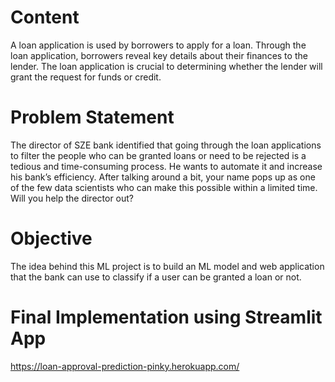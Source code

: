 # Content
A loan application is used by borrowers to apply for a loan. Through the loan application, borrowers reveal key details about their finances to the lender. The loan application is crucial to determining whether the lender will grant the request for funds or credit.



# Problem Statement
The director of SZE bank identified that going through the loan applications to filter the people who can be granted loans or need to be rejected is a tedious and time-consuming process. He wants to automate it and increase his bank’s efficiency. After talking around a bit, your name pops up as one of the few data scientists who can make this possible within a limited time. Will you help the director out? 

# Objective
The idea behind this ML project is to build an ML model and web application that the bank can use to classify if a user can be granted a loan or not.


# Final Implementation using Streamlit App
https://loan-approval-prediction-pinky.herokuapp.com/

